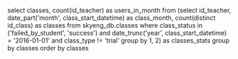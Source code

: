 select classes,
count(id_teacher) as users_in_month
from
(select id_teacher, 
date_part('month', class_start_datetime) as class_month,
count(distinct id_class) as classes
from skyeng_db.classes
where class_status in ('failed_by_student', 'success') and 
date_trunc('year', class_start_datetime) = '2016-01-01' and 
class_type != 'trial'
group by 1, 2) as classes_stats
group by classes
order by classes

